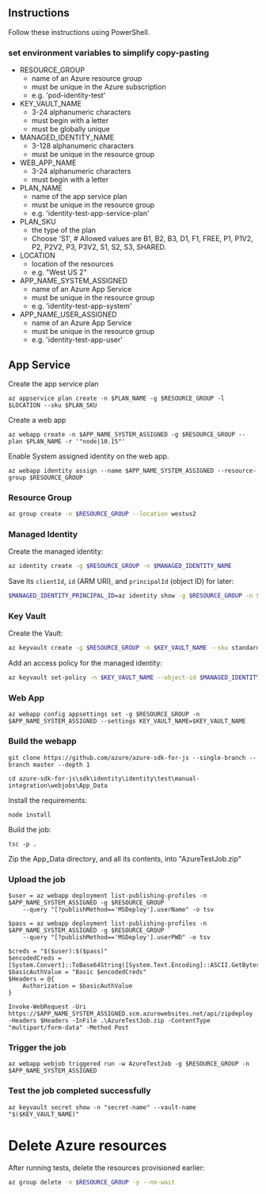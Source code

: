 ## Instructions

Follow these instructions using PowerShell.

### set environment variables to simplify copy-pasting
- RESOURCE_GROUP
  - name of an Azure resource group
  - must be unique in the Azure subscription
  - e.g. 'pod-identity-test'
- KEY_VAULT_NAME
  - 3-24 alphanumeric characters
  - must begin with a letter
  - must be globally unique
- MANAGED_IDENTITY_NAME
  - 3-128 alphanumeric characters
  - must be unique in the resource group
- WEB_APP_NAME
  - 3-24 alphanumeric characters
  - must begin with a letter
- PLAN_NAME
  - name of the app service plan
  - must be unique in the resource group
  - e.g. 'identity-test-app-service-plan'
- PLAN_SKU
  - the type of the plan
  - Choose 'S1', # Allowed values are B1, B2, B3, D1, F1, FREE, P1, P1V2, P2, P2V2, P3, P3V2, S1, S2, S3, SHARED.
- LOCATION
  - location of the resources
  - e.g. "West US 2"
- APP_NAME_SYSTEM_ASSIGNED
  - name of an Azure App Service
  - must be unique in the resource group
  - e.g. 'identity-test-app-system'
- APP_NAME_USER_ASSIGNED
  - name of an Azure App Service
  - must be unique in the resource group
  - e.g. 'identity-test-app-user'

## App Service

Create the app service plan
```
az appservice plan create -n $PLAN_NAME -g $RESOURCE_GROUP -l $LOCATION --sku $PLAN_SKU
```

Create a web app
```
az webapp create -n $APP_NAME_SYSTEM_ASSIGNED -g $RESOURCE_GROUP --plan $PLAN_NAME -r '"node|10.15"'
```

Enable System assigned identity on the web app.
```
az webapp identity assign --name $APP_NAME_SYSTEM_ASSIGNED --resource-group $RESOURCE_GROUP
```

### Resource Group
```sh
az group create -n $RESOURCE_GROUP --location westus2
```

### Managed Identity
Create the managed identity:
```sh
az identity create -g $RESOURCE_GROUP -n $MANAGED_IDENTITY_NAME
```

Save its `clientId`, `id` (ARM URI), and `principalId` (object ID) for later:
```sh
$MANAGED_IDENTITY_PRINCIPAL_ID=az identity show -g $RESOURCE_GROUP -n $MANAGED_IDENTITY_NAME --query principalId -o tsv
```

### Key Vault
Create the Vault:
```sh
az keyvault create -g $RESOURCE_GROUP -n $KEY_VAULT_NAME --sku standard
```

Add an access policy for the managed identity:
```sh
az keyvault set-policy -n $KEY_VAULT_NAME --object-id $MANAGED_IDENTITY_PRINCIPAL_ID --secret-permissions set delete
```

### Web App
```
az webapp config appsettings set -g $RESOURCE_GROUP -n $APP_NAME_SYSTEM_ASSIGNED --settings KEY_VAULT_NAME=$KEY_VAULT_NAME
```

### Build the webapp
```
git clone https://github.com/azure/azure-sdk-for-js --single-branch --branch master --depth 1
```

```
cd azure-sdk-for-js\sdk\identity\identity\test\manual-integration\webjobs\App_Data
```

Install the requirements:
```
node install
```

Build the job:
```
tsc -p .
```

Zip the App_Data directory, and all its contents, into "AzureTestJob.zip"


### Upload the job
```
$user = az webapp deployment list-publishing-profiles -n $APP_NAME_SYSTEM_ASSIGNED -g $RESOURCE_GROUP `
    --query "[?publishMethod=='MSDeploy'].userName" -o tsv

$pass = az webapp deployment list-publishing-profiles -n $APP_NAME_SYSTEM_ASSIGNED -g $RESOURCE_GROUP `
    --query "[?publishMethod=='MSDeploy'].userPWD" -o tsv

$creds = "$($user):$($pass)"
$encodedCreds = [System.Convert]::ToBase64String([System.Text.Encoding]::ASCII.GetBytes($creds))
$basicAuthValue = "Basic $encodedCreds"
$Headers = @{
    Authorization = $basicAuthValue
}

Invoke-WebRequest -Uri https://$APP_NAME_SYSTEM_ASSIGNED.scm.azurewebsites.net/api/zipdeploy -Headers $Headers -InFile .\AzureTestJob.zip -ContentType "multipart/form-data" -Method Post

```

### Trigger the job

```
az webapp webjob triggered run -w AzureTestJob -g $RESOURCE_GROUP -n $APP_NAME_SYSTEM_ASSIGNED
```

### Test the job completed successfully

```
az keyvault secret show -n "secret-name" --vault-name "$($KEY_VAULT_NAME)"
```

# Delete Azure resources
After running tests, delete the resources provisioned earlier:
```sh
az group delete -n $RESOURCE_GROUP -y --no-wait
```